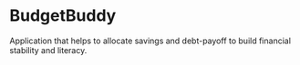 # BudgetBuddy
Application that helps to allocate savings and debt-payoff to build financial stability and literacy.
